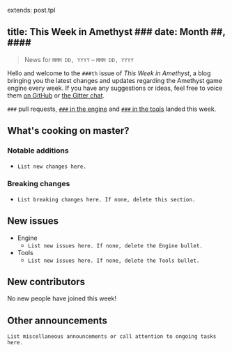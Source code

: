 extends: post.tpl

title: This Week in Amethyst ###
date: Month ##, ####
---

> News for `MMM DD, YYYY` – `MMM DD, YYYY`

Hello and welcome to the `###th` issue of *This Week in Amethyst*, a blog
bringing you the latest changes and updates regarding the Amethyst game engine
every week. If you have any suggestions or ideas, feel free to voice them
[on GitHub][gh] or [the Gitter chat][gc].

[gh]: https://github.com/amethyst/website
[gc]: https://gitter.im/ebkalderon/amethyst

`###` pull requests, [`###` in the engine][ep] and [`###` in the tools][tp]
landed this week.

[ep]: https://github.com/ebkalderon/amethyst/pulls?q=is:pr+closed:YYYY-MM-DD..YYYY-MM-DD
[tp]: https://github.com/ebkalderon/amethyst_tools/pulls?q=is:pr+closed:YYYY-MM-DD..YYY-MM-DD

## What's cooking on master?

### Notable additions

* `List new changes here.`

### Breaking changes

* `List breaking changes here. If none, delete this section.`

## New issues

* Engine
  * `List new issues here. If none, delete the Engine bullet.`
* Tools
  * `List new issues here. If none, delete the Tools bullet.`

## New contributors

No new people have joined this week!

## Other announcements

`List miscellaneous announcements or call attention to ongoing tasks here.`
